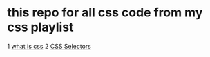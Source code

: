 # this repo for all css code from my css playlist 
1 [what is css](https://youtu.be/eJc_ZpD6zwk?si=pF8RE8S-e7fASioV)
2 [CSS Selectors](https://youtu.be/GwRu-M023b8?si=7l44p3vJSrhJkP6B)
